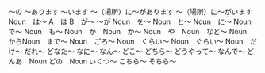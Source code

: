 ～の
～あります
～います
～（場所）に～があります
～（場所）に～がいます
Noun　は～
A　は B　が～
～が
Noun　を～
Noun　と～
Noun　に～
Noun　で～
Noun　も～
Noun　か　Noun　か～
Noun　や　Noun　など～
Noun　からNoun　まで～
Noun　ごろ～
Noun　くらい～
Noun　ぐらい～
Noun　だけ～
だれ～
どなた～
なに～
なん～
どこ～
どちら～
どうやって～
なんで～
どんあ　Noun
どの　Noun
いくつ～
こちら～
そちら～
